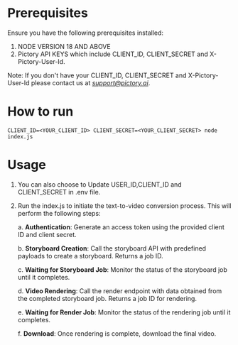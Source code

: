 # Prerequisites
Ensure you have the following prerequisites installed:

1. NODE VERSION 18 AND ABOVE
3. Pictory API KEYS which include CLIENT_ID, CLIENT_SECRET and X-Pictory-User-Id.    

Note: If you don't have your CLIENT_ID, CLIENT_SECRET and X-Pictory-User-Id please contact us at *support@pictory.ai*.

# How to run
```
CLIENT_ID=<YOUR_CLIENT_ID> CLIENT_SECRET=<YOUR_CLIENT_SECRET> node index.js
```

# Usage
 1. You can also choose to Update USER_ID,CLIENT_ID and CLIENT_SECRET in .env file.

 2. Run the index.js to initiate the text-to-video conversion process. This will perform the following steps:

     a. **Authentication**: Generate an access token using the provided client ID and client secret.

     b. **Storyboard Creation**: Call the storyboard API with predefined payloads to create a storyboard. Returns a job ID.
     
     c. **Waiting for Storyboard Job**: Monitor the status of the storyboard job until it completes.
     
     d. **Video Rendering**: Call the render endpoint with data obtained from the completed storyboard job. Returns a job ID for rendering.
     
     e. **Waiting for Render Job**: Monitor the status of the rendering job until it completes.
     
     f. **Download**: Once rendering is complete, download the final video.